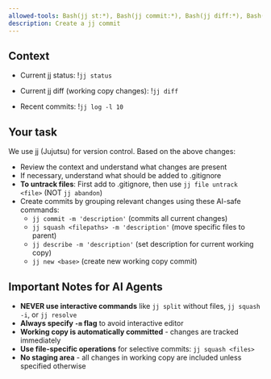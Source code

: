 ```yaml
---
allowed-tools: Bash(jj st:*), Bash(jj commit:*), Bash(jj diff:*), Bash(jj describe:*), Bash(jj squash:*), Bash(jj new:*), Bash(jj file list:*), Bash(jj file track:*), Bash(jj file untrack:*)
description: Create a jj commit
---
```


## Context

- Current jj status:
!`jj status`

- Current jj diff (working copy changes):
!`jj diff`

- Recent commits:
!`jj log -l 10`

## Your task

We use jj (Jujutsu) for version control.
Based on the above changes:

- Review the context and understand what changes are present
- If necessary, understand what should be added to .gitignore
- **To untrack files**: First add to .gitignore, then use `jj file untrack <file>` (NOT `jj abandon`)
- Create commits by grouping relevant changes using these AI-safe commands:
  - `jj commit -m 'description'` (commits all current changes)
  - `jj squash <filepaths> -m 'description'` (move specific files to parent)
  - `jj describe -m 'description'` (set description for current working copy)
  - `jj new <base>` (create new working copy commit)

## Important Notes for AI Agents

- **NEVER use interactive commands** like `jj split` without files, `jj squash -i`, or `jj resolve`
- **Always specify `-m` flag** to avoid interactive editor
- **Working copy is automatically committed** - changes are tracked immediately
- **Use file-specific operations** for selective commits: `jj squash <files>`
- **No staging area** - all changes in working copy are included unless specified otherwise
